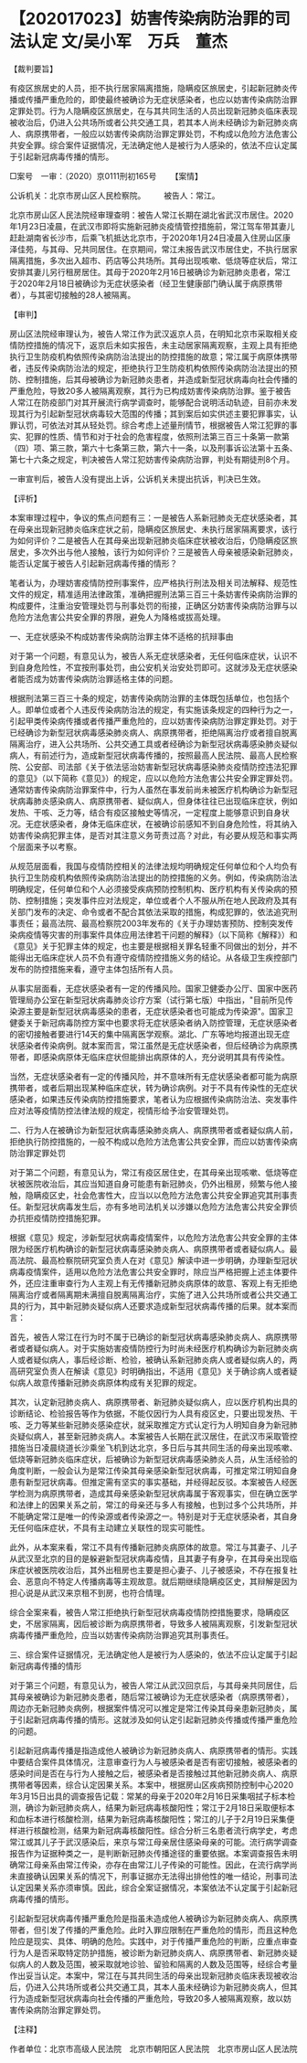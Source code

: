 # 【202017023】妨害传染病防治罪的司法认定 文/吴小军　万兵　董杰

【裁判要旨】

有疫区旅居史的人员，拒不执行居家隔离措施，隐瞒疫区旅居史，引起新冠肺炎传播或传播严重危险的，即使最终被确诊为无症状感染者，也应以妨害传染病防治罪定罪处罚。行为人隐瞒疫区旅居史，在与其共同生活的人员出现新冠肺炎临床表现被收治后，仍进入公共场所或者公共交通工具，若其本人尚未经确诊为新冠肺炎病人、病原携带者，一般应以妨害传染病防治罪定罪处罚，不构成以危险方法危害公共安全罪。综合案件证据情况，无法确定他人是被行为人感染的，依法不应认定属于引起新冠病毒传播的情形。

□案号　一审：（2020）京0111刑初165号 　　【案情】

公诉机关：北京市房山区人民检察院。 　　被告人：常江。

北京市房山区人民法院经审理查明：被告人常江长期在湖北省武汉市居住。2020年1月23日凌晨，在武汉市即将实施新冠肺炎疫情管控措施前，常江驾车带其妻儿赶赴湖南省长沙市，后乘飞机抵达北京市，于2020年1月24日凌晨入住房山区康泽佳苑，与其母、兄共同居住。在京期间，常江未报告武汉市居住史，不执行居家隔离措施，多次出入超市、药店等公共场所。其母出现咳嗽、低烧等症状后，常江安排其妻儿另行租房居住。其母于2020年2月16日被确诊为新冠肺炎患者，常江于2020年2月18日被确诊为无症状感染者（经卫生健康部门确认属于病原携带者），与其密切接触的28人被隔离。

【审判】

房山区法院经审理认为，被告人常江作为武汉返京人员，在明知北京市采取相关疫情防控措施的情况下，返京后未如实报告，未主动居家隔离观察，主观上具有拒绝执行卫生防疫机构依照传染病防治法提出的防控措施的故意；常江属于病原体携带者，违反传染病防治法的规定，拒绝执行卫生防疫机构依照传染病防治法提出的预防、控制措施，后其母被确诊为新冠肺炎患者，并造成新型冠状病毒向社会传播的严重危险，导致20多人被隔离观察，其行为已构成妨害传染病防治罪。鉴于被告人常江在防疫部门对其开展流行病学调查时，能够配合说明活动轨迹，目前亦未发现其行为引起新型冠状病毒较大范围的传播；其到案后如实供述主要犯罪事实，认罪认罚，可依法对其从轻处罚。综合考虑上述量刑情节，根据被告人常江犯罪的事实、犯罪的性质、情节和对于社会的危害程度，依照刑法第三百三十条第一款第（四）项、第三款，第六十七条第三款，第六十一条，以及刑事诉讼法第十五条、第七十六条之规定，判决被告人常江犯妨害传染病防治罪，判处有期徒刑8个月。

一审宣判后，被告人没有提出上诉，公诉机关未提出抗诉，判决已生效。

【评析】

本案审理过程中，争议的焦点问题有三：一是被告人系新冠肺炎无症状感染者，其在母亲出现新冠肺炎临床症状之前，隐瞒疫区旅居史、未执行居家隔离要求，该行为如何评价？二是被告人在其母亲出现新冠肺炎临床症状被收治后，仍隐瞒疫区旅居史，多次外出与他人接触，该行为如何评价？三是被告人母亲被感染新冠肺炎，能否认定属于被告人引起新冠病毒传播的情形？

笔者认为，办理妨害疫情防控刑事案件，应严格执行刑法及相关司法解释、规范性文件的规定，精准适用法律政策，准确把握刑法第三百三十条妨害传染病防治罪的构成要件，注重治安管理处罚与刑事处罚的衔接，正确区分妨害传染病防治罪与以危险方法危害公共安全罪的界限，避免人为降格或拔高处理。

一、无症状感染不构成妨害传染病防治罪主体不适格的抗辩事由

对于第一个问题，有意见认为，被告人系无症状感染者，无任何临床症状，认识不到自身危险性，不宜按刑事处罚，由公安机关治安处罚即可。这就涉及无症状感染者能否成为妨害传染病防治罪适格主体的问题。

根据刑法第三百三十条的规定，妨害传染病防治罪的主体既包括单位，也包括个人。即单位或者个人违反传染病防治法的规定，有实施该条规定的四种行为之一，引起甲类传染病传播或者传播严重危险的，应以妨害传染病防治罪定罪处罚。对于已经确诊为新型冠状病毒感染肺炎病人、病原携带者，拒绝隔离治疗或者擅自脱离隔离治疗，进入公共场所、公共交通工具或者经确诊为新型冠状病毒感染肺炎疑似病人，有前述行为，造成新型冠状病毒传播的，按照最高人民法院、最高人民检察院、公安部、司法部《关于依法惩治妨害新型冠状病毒感染肺炎疫情防控违法犯罪的意见》（以下简称《意见》）的规定，应以以危险方法危害公共安全罪定罪处罚。通常妨害传染病防治罪案件中，行为人虽然在事发前尚未被医疗机构确诊为新型冠状病毒肺炎感染病人、病原携带者、疑似病人，但身体往往已出现临床症状，例如发热、干咳、乏力等，结合有疫区接触史等情况，一定程度上能够意识到自身状况。无症状感染者，身体无临床症状，在被确诊前感知不到自身危险性，将其纳入妨害传染病犯罪主体，是否对其注意义务苛责过高？对此，有必要从规范和事实两个层面来予以考察。

从规范层面看，我国与疫情防控相关的法律法规均明确规定任何单位和个人均负有执行卫生防疫机构依照传染病防治法提出的防控措施的义务。例如，传染病防治法明确规定，任何单位和个人必须接受疾病预防控制机构、医疗机构有关传染病的预防、控制措施；突发事件应对法规定，单位或者个人不服从所在地人民政府及其有关部门发布的决定、命令或者不配合其依法采取的措施，构成犯罪的，依法追究刑事责任；最高法院、最高检察院2003年发布的《关于办理妨害预防、控制突发传染病疫情等灾害的刑事案件具体应用法律若干问题的解释》（以下简称《解释》）和《意见》关于犯罪主体的规定，也主要是根据相关罪名轻重不同做出的划分，并不能得出无临床症状人员不负有遵守疫情防控措施义务的结论。从各级卫生疾控部门发布的防控措施来看，遵守主体包括所有人员。

从事实层面看，无症状感染者有一定的传播风险。国家卫健委办公厅、国家中医药管理局办公室在新型冠状病毒肺炎诊疗方案（试行第七版）中指出，"目前所见传染源主要是新型冠状病毒感染的患者，无症状感染者也可能成为传染源"。国家卫健委关于新冠病毒防控方案中也要求将无症状感染者纳入防控管理，无症状感染者的密切接触者要进行14天的集中隔离医学观察。湖北、广东等地均报道出现无症状感染者传染病例。就本案而言，常江虽然是无症状感染者，但后经确诊为病原携带者，即感染病原体无临床症状但能排出病原体的人，充分说明其具有传染性。

当然，无症状感染者有一定的传播风险，并不意味所有无症状感染者都可能为病原携带者，或者后期出现某种临床症状，转为确诊病例。对于不具有传染性的无症状感染者，如果违反传染病防控措施要求，笔者认为应根据传染病防治法、突发事件应对法等疫情防控法律法规的规定，视情形给予治安管理处罚。

二、行为人在被确诊为新型冠状病毒感染肺炎病人、病原携带者或者疑似病人前，拒绝执行防控措施的，一般不构成以危险方法危害公共安全罪，而应以妨害传染病防治罪定罪处罚

对于第二个问题，有意见认为，常江有疫区居住史，在其母亲出现咳嗽、低烧等症状被医院收治后，其应当知道自身可能患有新冠肺炎，仍外出租房，频繁与他人接触，隐瞒疫区史，社会危害性大，应当以以危险方法危害公共安全罪追究其刑事责任。新型冠状病毒发生后，亦有多地司法机关以涉嫌以危险方法危害公共安全罪侦办抗拒疫情防控措施犯罪。

根据《意见》规定，涉新型冠状病毒疫情案件，以危险方法危害公共安全罪的主体限为经医疗机构确诊的新型冠状病毒感染肺炎病人、病原携带者或者疑似病人。最高法院、最高检察院研究室负责人在对《意见》解读中进一步明确，办理新型冠状病毒疫情案件，适用以危险方法危害公共安全罪时，除应当严格把握上述主体要件外，还应注重审查行为人主观上有无传播新冠肺炎病原体的故意、客观上有无拒绝隔离治疗或者隔离期未满擅自脱离隔离治疗，实施了进入公共场所或者公共交通工具的行为，其中新冠肺炎疑似病人还要求造成新型冠状病毒传播的后果。就本案而言：

首先，被告人常江在行为时不属于已确诊的新型冠状病毒感染肺炎病人、病原携带者或者疑似病人。对于实施妨害疫情防控行为时尚未经医疗机构确诊为新冠肺炎病人或者疑似病人，事后经诊断、检验，被确认系新冠肺炎病人或者疑似病人的，两高研究室负责人在解读《意见》时明确指出，不适用《意见》关于确诊病人或者疑似病人故意传播新冠肺炎病原体构成有关犯罪的规定。

其次，认定新冠肺炎病人、病原携带者、新冠肺炎疑似病人，应以医疗机构出具的诊断结论、检验报告等作为依据，不能仅因行为人具有疫区史，只要出现发热、干咳、乏力等某些新冠肺炎感染症状，就采取推定方式认定行为人明知自身为新冠肺炎疑似病人，甚至新冠肺炎病人。本案被告人长期在武汉居住，在武汉市采取管控措施当日凌晨绕道长沙乘坐飞机到达北京，多日后与其共同生活的母亲出现咳嗽、低烧等新冠肺炎临床症状，后被确诊为新型冠状病毒感染肺炎人员，从生活经验的角度判断，一般会认为是常江传染其母亲感染新型冠状病毒，可推定常江明知自身患有新型冠状病毒。但推定需有坚实的事实基础，并经得起反驳。本案被告人经医学检测为病原携带者，造成其母亲感染新型冠状病毒属于客观事实，但在确立医学和法律上的因果关系之前，常江的母亲还与多人有接触，也到过多个公共场所，并不能确定常江是唯一的传染源或者传染源之一。特别是对于无症状感染者，其自身无任何临床症状，不具有主动建立关联性的现实可能性。

此外，从本案来看，常江不具有传播新冠肺炎病原体的故意。常江与其妻子、儿子从武汉至北京的目的是躲避新型冠状病毒疫情，且其妻子有身孕，在其母亲出现临床症状被医院收治后，其外出租房也主要是担心妻子、儿子被感染，不存在报复社会、恶意向不特定人传播病毒等主观故意。就后期继续隐瞒疫区史，其辩解是因为担心说是从武汉来京租不到房，也符合情理。

综合全案来看，被告人常江拒绝执行新型冠状病毒疫情防控措施要求，隐瞒疫区史，不居家隔离，因后被诊断为病原携带者，导致多人被隔离观察，引发新型冠状病毒传播严重危险，应当以妨害传染病防治罪追究其刑事责任。

三、综合案件证据情况，无法确定他人是被行为人感染的，依法不应认定属于引起新冠病毒传播的情形

对于第三个问题，有意见认为，被告人常江从武汉回京后，与其母亲共同居住，后其母亲被确诊为新冠肺炎患者，随后常江被确诊为无症状感染者（病原携带者），周边亦无新冠肺炎病例，根据案件情况可以推定是常江传染其母亲患新冠肺炎，属于引起新冠病毒传播的情形。这就涉及如何认定引起新冠肺炎传播或传播严重危险的问题。

引起新冠病毒传播是指造成他人被确诊为新冠肺炎病人、病原携带者的情形。实践中要结合案件具体情况，注意审查行为人与被感染者是否有密切接触，被感染者的感染时间是否在与行为人接触之后，被感染者是否接触过其他新冠肺炎病人、病原携带者等因素，综合认定因果关系。本案中，根据房山区疾病预防控制中心2020年3月15日出具的调查报告记载：常某的母亲于2020年2月16日采集咽拭子标本检测，确诊为新冠肺炎病人，结果为新冠病毒核酸阳性；常江于2月18日采取便标本和血标本进行核酸检测，结果为新冠病毒核酸阳性；常江的儿子于2月19日采集便样进行核酸检测，结果为新冠病毒核酸阳性。综合分析三名患者流行病学史，考虑常江或其儿子于武汉感染后，来京与常江母亲居住感染母亲的可能。流行病学调查报告作为证据种类之一，是判断新冠肺炎传播途径的重要依据。本案调查报告未明确常江母亲系由常江传染，亦存在由常江儿子传染的可能性。因此，在流行病学尚未直接确认因果关系的情况下，刑事证据亦无法得出排他性的唯一结论，刑事司法认定因果关系亦须审慎。因此，综合全案证据情况，本案依法不认定属于引起新冠病毒传播的情形。

引起新型冠状病毒传播严重危险是指虽未造成他人被确诊为新冠肺炎病人、病原携带者，但引发了传播的严重危险。此时入罪应限制在严重危险的情形，而且这种危险应是现实、具体、明确的危险。实践中，对于传播严重危险的判断，应重点审查行为人是否采取特定防护措施，被诊断为新冠肺炎病人、病原携带者、新冠肺炎疑似病人的人数及范围，被采取就地诊验、留验和隔离的人数及范围等，经综合考量作出妥当认定。本案中，常江在与其共同生活的母亲出现新冠肺炎临床表现被收治后，仍进入公共场所或者公共交通工具，其本人虽未经确诊为新冠肺炎病人，但其行为造成新型冠状病毒向社会传播的严重危险，导致20多人被隔离观察，故以妨害传染病防治罪定罪处罚。

【注释】

作者单位：北京市高级人民法院　北京市朝阳区人民法院　北京市房山区人民法院